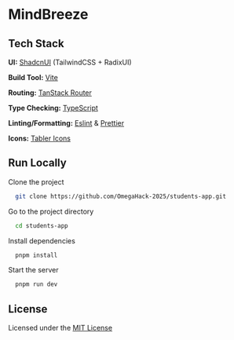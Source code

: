 # MindBreeze

## Tech Stack

**UI:** [ShadcnUI](https://ui.shadcn.com) (TailwindCSS + RadixUI)

**Build Tool:** [Vite](https://vitejs.dev/)

**Routing:** [TanStack Router](https://tanstack.com/router/latest)

**Type Checking:** [TypeScript](https://www.typescriptlang.org/)

**Linting/Formatting:** [Eslint](https://eslint.org/) & [Prettier](https://prettier.io/)

**Icons:** [Tabler Icons](https://tabler.io/icons)

## Run Locally

Clone the project

```bash
  git clone https://github.com/OmegaHack-2025/students-app.git
```

Go to the project directory

```bash
  cd students-app
```

Install dependencies

```bash
  pnpm install
```

Start the server

```bash
  pnpm run dev
```

## License

Licensed under the [MIT License](https://choosealicense.com/licenses/mit/)
